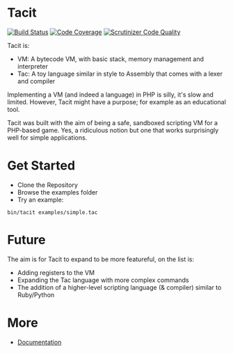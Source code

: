 Tacit
=====
[![Build Status](https://travis-ci.org/errant/tacit.png?branch=master)](https://travis-ci.org/errant/tacit) 
[![Code Coverage](https://codeclimate.com/github/errant/tacit/badges/coverage.svg)](https://codeclimate.com/github/errant/tacit)
[![Scrutinizer Code Quality](https://scrutinizer-ci.com/g/errant/tacit/badges/quality-score.png?b=master)](https://scrutinizer-ci.com/g/errant/tacit/?branch=master)

Tacit is:

* VM: A bytecode VM, with basic stack, memory management and interpreter
* Tac: A toy language similar in style to Assembly that comes with a lexer and compiler

Implementing a VM (and indeed a language) in PHP is silly, it's slow and limited. However, Tacit might have a purpose; for example as an educational tool.

Tacit was built with the aim of being a safe, sandboxed scripting VM for a PHP-based game. Yes, a ridiculous notion but one that works surprisingly well for simple applications.

Get Started
======

- Clone the Repository
- Browse the examples folder
- Try an example:
```
bin/tacit examples/simple.tac
```

Future
======

The aim is for Tacit to expand to be more featureful, on the list is:

* Adding registers to the VM
* Expanding the Tac language with more complex commands
* The addition of a higher-level scripting language (& compiler) similar to Ruby/Python

More
=======
* [Documentation](https://github.com/errant/tacit/wiki)
